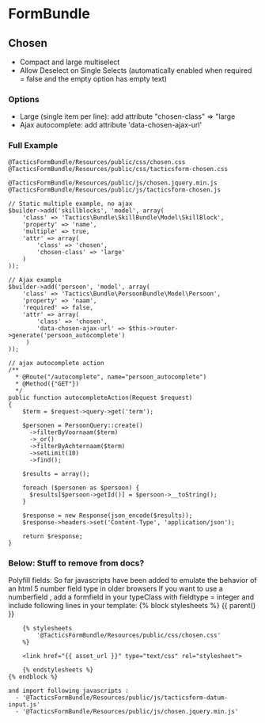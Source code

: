 FormBundle
===========

 Chosen
--------

  * Compact and large multiselect
  * Allow Deselect on Single Selects 
    (automatically enabled when required = false and the empty option has empty text)

### Options
 * Large (single item per line): add attribute "chosen-class" => "large
 * Ajax autocomplete: add attribute 'data-chosen-ajax-url' 

### Full Example
    @TacticsFormBundle/Resources/public/css/chosen.css
    @TacticsFormBundle/Resources/public/css/tacticsform-chosen.css

    @TacticsFormBundle/Resources/public/js/chosen.jquery.min.js
    @TacticsFormBundle/Resources/public/js/tacticsform-chosen.js

    // Static multiple example, no ajax
    $builder->add('skillblocks', 'model', array(
        'class' => 'Tactics\Bundle\SkillBundle\Model\SkillBlock',
        'property' => 'name',
        'multiple' => true,
        'attr' => array(
            'class' => 'chosen',
            'chosen-class' => 'large'
        )
    )); 

    // Ajax example
    $builder->add('persoon', 'model', array(
        'class' => 'Tactics\Bundle\PersoonBundle\Model\Persoon',
        'property' => 'naam',
        'required' => false,
        'attr' => array(
            'class' => 'chosen', 
            'data-chosen-ajax-url' => $this->router->generate('persoon_autocomplete')
         )
    ));

    // ajax autocomplete action
    /**
      * @Route("/autocomplete", name="persoon_autocomplete")
      * @Method({"GET"})
      */
    public function autocompleteAction(Request $request)
    {
        $term = $request->query->get('term');

        $personen = PersoonQuery::create()
          ->filterByVoornaam($term)
          ->_or()
          ->filterByAchternaam($term)
          ->setLimit(10)
          ->find();

        $results = array();

        foreach ($personen as $persoon) {
          $results[$persoon->getId()] = $persoon->__toString();
        }

        $response = new Response(json_encode($results));
        $response->headers->set('Content-Type', 'application/json');

        return $response;
    }


### Below: Stuff to remove from docs?

Polyfill fields:
  So far javascripts have been added to emulate the behavior of an html 5 number field type in older browsers
  If you want to use a numberfield , add a formfield in your typeClass with fieldtype = integer 
  and include following lines in your template:
    {% block stylesheets %}
      {{ parent() }}
      
        {% stylesheets
            '@TacticsFormBundle/Resources/public/css/chosen.css'
        %}
    
        <link href="{{ asset_url }}" type="text/css" rel="stylesheet">
        
        {% endstylesheets %}  
    {% endblock %}

    and import following javascripts :
      - '@TacticsFormBundle/Resources/public/js/tacticsform-datum-input.js'
      - '@TacticsFormBundle/Resources/public/js/chosen.jquery.min.js'